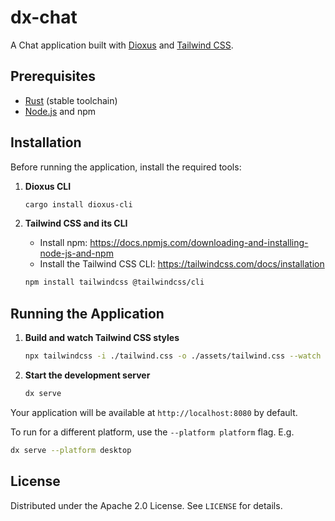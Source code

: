# dx-chat

A Chat application built with [Dioxus](https://dioxuslabs.com/) and [Tailwind CSS](https://tailwindcss.com).

## Prerequisites

* [Rust](https://www.rust-lang.org/) (stable toolchain)
* [Node.js](https://nodejs.org/) and npm

## Installation

Before running the application, install the required tools:

1. **Dioxus CLI**

   ```bash
   cargo install dioxus-cli
   ```
2. **Tailwind CSS and its CLI**
    - Install npm: https://docs.npmjs.com/downloading-and-installing-node-js-and-npm
    - Install the Tailwind CSS CLI: https://tailwindcss.com/docs/installation

   ```bash
   npm install tailwindcss @tailwindcss/cli
   ```

## Running the Application

1. **Build and watch Tailwind CSS styles**

   ```bash
   npx tailwindcss -i ./tailwind.css -o ./assets/tailwind.css --watch
   ```
2. **Start the development server**

   ```bash
   dx serve
   ```

Your application will be available at `http://localhost:8080` by default.

To run for a different platform, use the `--platform platform` flag. E.g.
```bash
dx serve --platform desktop
```

## License

Distributed under the Apache 2.0 License. See `LICENSE` for details.
